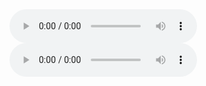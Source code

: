 
<html><body>
    <audio controls autoplay>
                     <source src="%s">
                     </audio>
</body></html>

<audio autoplay="autoplay" controls="controls">
<source src="https://w.soundcloud.com/player/?url=https%3A//api.soundcloud.com/tracks/1368538705&color=%23ff5500&auto_play=false&hide_related=false&show_comments=true&show_user=true&show_reposts=false&show_teaser=true&visual=true" type="audio/mp3" />
seu navegador não suporta HTML5
</audio>



